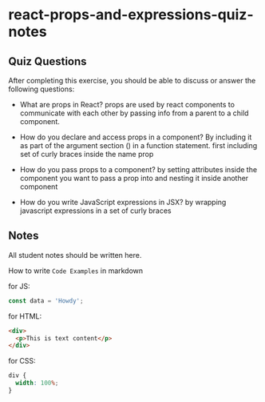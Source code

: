# react-props-and-expressions-quiz-notes

## Quiz Questions

After completing this exercise, you should be able to discuss or answer the following questions:

- What are props in React?
  props are used by react components to communicate with each other by passing info from a parent to a child component.
- How do you declare and access props in a component?
  By including it as part of the argument section () in a function statement.
  first including set of curly braces inside the name prop
- How do you pass props to a component?
  by setting attributes inside the component you want to pass a prop into and nesting it inside another component

- How do you write JavaScript expressions in JSX?
  by wrapping javascript expressions in a set of curly braces

## Notes

All student notes should be written here.

How to write `Code Examples` in markdown

for JS:

```javascript
const data = 'Howdy';
```

for HTML:

```html
<div>
  <p>This is text content</p>
</div>
```

for CSS:

```css
div {
  width: 100%;
}
```
